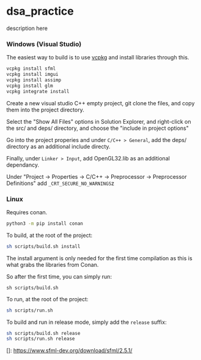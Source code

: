 # dsa_practice

description here

### Windows (Visual Studio)

The easiest way to build is to use [vcpkg](https://vcpkg.io/en/index.html) and install libraries through this.

```bash
vcpkg install sfml
vcpkg install imgui
vcpkg install assimp
vcpkg install glm
vcpkg integrate install
```

Create a new visual studio C++ empty project, git clone the files, and copy them into the project directory.

Select the "Show All Files" options in Solution Explorer, and right-click on the src/ and deps/ directory, and choose the "include in project options"

Go into the project properies and under `C/C++ > General`, add the deps/ directory as an additional include directy.

Finally, under `Linker > Input`, add OpenGL32.lib as an additional dependancy.

Under "Project -> Properties -> C/C++ -> Preprocessor -> Preprocessor Definitions" add `_CRT_SECURE_NO_WARNINGS`z

### Linux

Requires conan.

```sh
python3 -m pip install conan
```

To build, at the root of the project:

```sh
sh scripts/build.sh install
```

The install argument is only needed for the first time compilation as this is what grabs the libraries from Conan.

So after the first time, you can simply run:

```
sh scripts/build.sh
```

To run, at the root of the project:

```sh
sh scripts/run.sh
```

To build and run in release mode, simply add the `release` suffix:

```sh
sh scripts/build.sh release
sh scripts/run.sh release
```

[]: https://www.sfml-dev.org/download/sfml/2.5.1/
